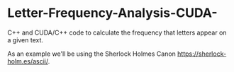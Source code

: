 # Letter-Frequency-Analysis-CUDA-
C++ and CUDA/C++ code to calculate the frequency that letters appear on a given text.

As an example we'll be using the Sherlock Holmes Canon https://sherlock-holm.es/ascii/.